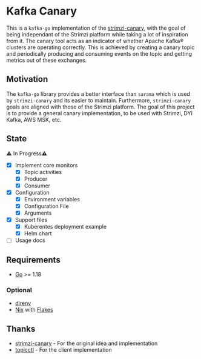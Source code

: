 # Kafka Canary

This is a `kafka-go` implementation of the [strimzi-canary](https://github.com/strimzi/strimzi-canary), with the goal of being independant of the Strimzi platform while taking a lot of inspiration from it.
The canary tool acts as an indicator of whether Apache Kafka® clusters are operating correctly. This is achieved by creating a canary topic and periodically producing and consuming events on the topic and getting metrics out of these exchanges.

## Motivation

The `kafka-go` library provides a better interface than `sarama` which is used by `strimzi-canary` and its easier to maintain. Furthermore, `strimzi-canary` goals are aligned with those of the Strimzi platform. The goal of this project is to provide a general canary implementation, to be used with Strimzi, DYI Kafka, AWS MSK, etc.

## State

⚠️ In Progress⚠️

- [x] Implement core monitors
  - [x] Topic activities
  - [x] Producer
  - [x] Consumer
- [x] Configuration
  - [x] Environment variables
  - [x] Configuration File
  - [x] Arguments
- [x] Support files
  - [x] Kuberentes deployment example
  - [x] Helm chart
- [ ] Usage docs

## Requirements

- [Go](https://golang.org/doc/install) >= 1.18

### Optional

- [direnv](https://direnv.net/)
- [Nix](https://nixos.org/) with [Flakes](https://nixos.wiki/wiki/Flakes)

## Thanks

- [strimzi-canary](https://github.com/strimzi/strimzi-canary) - For the original idea and implementation
- [topicctl](https://github.com/segmentio/topicctl) - For the client implementation
